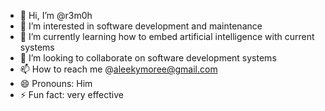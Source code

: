 - 👋 Hi, I’m @r3m0h
- 👀 I’m interested in software development and maintenance
- 🌱 I’m currently learning how to embed artificial intelligence with current systems
- 💞️ I’m looking to collaborate on software development systems
- 📫 How to reach me @aleekymoree@gmail.com
- 😄 Pronouns: Him
- ⚡ Fun fact: very effective

<!---
r3m0h/r3m0h is a ✨ special ✨ repository because its `README.md` (this file) appears on your GitHub profile.
You can click the Preview link to take a look at your changes.
--->
